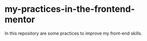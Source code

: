 # my-practices-in-the-frontend-mentor
In this repository are some practices to improve my front-end skills.
